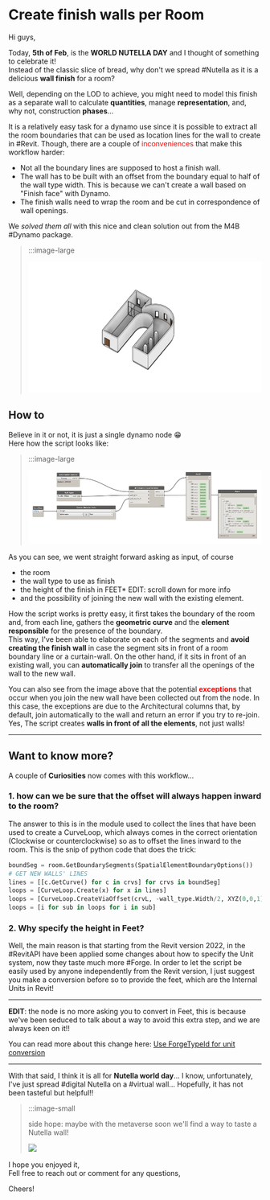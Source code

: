 <!-- {
"createdAt": "Feb 5, 2022",
"title": "Create finish walls per Room",
"tags": ["Dynamo", "Revit API", "Python"],
"votes": 0,
"views": 487,
"published": true
} -->

# Create finish walls per Room

Hi guys,

Today, **5th of Feb**, is the **WORLD NUTELLA DAY** and I thought of something to celebrate it!<br />
Instead of the classic slice of bread, why don't we spread #Nutella as it is a delicious **wall finish** for a room?

Well, depending on the LOD to achieve, you might need to model this finish as a separate wall to calculate **quantities**, manage **representation**, and, why not, construction **phases**...

It is a relatively easy task for a dynamo use since it is possible to extract all the room boundaries that can be used as location lines for the wall to create in #Revit. Though, there are a couple of <span style="color:red">inconveniences</span> that make this workflow harder:

- Not all the boundary lines are supposed to host a finish wall.
- The wall has to be built with an offset from the boundary equal to half of the wall type width. This is because we can't create a wall based on "Finish face" with Dynamo.
- The finish walls need to wrap the room and be cut in correspondence of wall openings.

We _solved them all_ with this nice and clean solution out from the M4B #Dynamo package.

> :::image-large
>
> ![](./media/create-finish-walls-thumbnail.gif)

## How to

Believe in it or not, it is just a single dynamo node 😁<br />
Here how the script looks like:

> :::image-large
>
> ![](./media/add-finish-walls-dyn-img01.png)

As you can see, we went straight forward asking as input, of course

- the room
- the wall type to use as finish
- the height of the finish in FEET\* EDIT: scroll down for more info
- and the possibility of joining the new wall with the existing element.

How the script works is pretty easy, it first takes the boundary of the room and, from each line, gathers the **geometric curve** and the **element responsible** for the presence of the boundary.<br />
This way, I've been able to elaborate on each of the segments and **avoid creating the finish wall** in case the segment sits in front of a room boundary line or a curtain-wall. On the other hand, if it sits in front of an existing wall, you can **automatically join** to transfer all the openings of the wall to the new wall.

You can also see from the image above that the potential <b style="color:red">exceptions</b> that occur when you join the new wall have been collected out from the node. In this case, the exceptions are due to the Architectural columns that, by default, join automatically to the wall and return an error if you try to re-join. Yes, The script creates **walls in front of all the elements**, not just walls!

---

## Want to know more?

A couple of **Curiosities** now comes with this workflow...

### 1. how can we be sure that the offset will always happen inward to the room?

The answer to this is in the module used to collect the lines that have been used to create a CurveLoop, which always comes in the correct orientation (Clockwise or counterclockwise) so as to offset the lines inward to the room. This is the snip of python code that does the trick:

```python
boundSeg = room.GetBoundarySegments(SpatialElementBoundaryOptions())
# GET NEW WALLS' LINES
lines = [[c.GetCurve() for c in crvs] for crvs in boundSeg]
loops = [CurveLoop.Create(x) for x in lines]
loops = [CurveLoop.CreateViaOffset(crvL, -wall_type.Width/2, XYZ(0,0,1)) for crvL in loops]
loops = [i for sub in loops for i in sub]
```

### 2. Why specify the height in Feet?

Well, the main reason is that starting from the Revit version 2022, in the #RevitAPI have been applied some changes about how to specify the Unit system, now they taste much more #Forge. In order to let the script be easily used by anyone independently from the Revit version, I just suggest you make a conversion before so to provide the feet, which are the Internal Units in Revit!

---

**EDIT**: the node is no more asking you to convert in Feet, this is because we've been seduced to talk about a way to avoid this extra step, and we are always keen on it!!<br />

You can read more about this change here: [Use ForgeTypeId for unit conversion](https://www.macro4bim.com/post/use-forgetypeid-for-unit-conversion)

---

With that said, I think it is all for **Nutella world day**... I know, unfortunately, I've just spread #digital Nutella on a #virtual wall... Hopefully, it has not been tasteful but helpful!!

> :::image-small
>
> side hope: maybe with the metaverse soon we'll find a way to taste a Nutella wall!
>
> ![](https://media1.giphy.com/media/LRPFhip7SOExO/giphy.gif)

I hope you enjoyed it,<br />
Fell free to reach out or comment for any questions,

Cheers!
